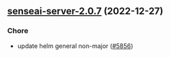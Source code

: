 

## [senseai-server-2.0.7](https://github.com/truecharts/charts/compare/senseai-server-2.0.6...senseai-server-2.0.7) (2022-12-27)

### Chore

- update helm general non-major ([#5856](https://github.com/truecharts/charts/issues/5856))
  
  